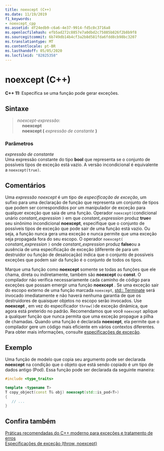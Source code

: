 ```yaml
---
title: noexcept (C++)
ms.date: 11/19/2019
f1_keywords:
- noexcept_cpp
ms.assetid: df24edb9-c6a6-4e37-9914-fd5c0c3716a8
ms.openlocfilehash: efb5ad272c8857e7a0dbd2c75885b826f2b8b9f8
ms.sourcegitcommit: 6b749db14b4cf3a2b8d581fda6fdd8cb98bc3207
ms.translationtype: MT
ms.contentlocale: pt-BR
ms.lasthandoff: 05/05/2020
ms.locfileid: "82825358"
---
```

# <a name="noexcept-c"></a>noexcept (C++)

**C++ 11:** Especifica se uma função pode gerar exceções.

## <a name="syntax"></a>Sintaxe

> *noexcept-expressão*: \
> &nbsp;&nbsp;&nbsp;&nbsp;**noexcept**\
> &nbsp;&nbsp;&nbsp;&nbsp;**noexcept (** *expressão de constante* **)**

### <a name="parameters"></a>Parâmetros

*expressão de constante*<br/>
Uma expressão constante do tipo **bool** que representa se o conjunto de possíveis tipos de exceção está vazio. A versão incondicional é equivalente a `noexcept(true)`.

## <a name="remarks"></a>Comentários

Uma *expressão noexcept* é um tipo de *especificação de exceção*, um sufixo para uma declaração de função que representa um conjunto de tipos que podem ser correspondidos por um manipulador de exceção para qualquer exceção que saia de uma função. Operador `noexcept(`condicional unário *constant_expression* `)` em que *constant_expression* produz **true**e seu sinônimo incondicional **noexcept**, especifique que o conjunto de possíveis tipos de exceção que pode sair de uma função está vazio. Ou seja, a função nunca gera uma exceção e nunca permite que uma exceção seja propagada fora do seu escopo. O operador `noexcept(` *constant_expression* `)` onde *constant_expression* produz **false**ou a ausência de uma especificação de exceção (diferente de para um destruidor ou função de desalocação) indica que o conjunto de possíveis exceções que podem sair da função é o conjunto de todos os tipos.

Marque uma função como **noexcept** somente se todas as funções que ele chama, direta ou indiretamente, também são **noexcept** ou **const**. O compilador não verifica necessariamente cada caminho de código para exceções que possam emergir uma função **noexcept** . Se uma exceção sair do escopo externo de uma função marcada `noexcept`, [std:: Terminate](../standard-library/exception-functions.md#terminate) será invocado imediatamente e não haverá nenhuma garantia de que os destruidores de quaisquer objetos no escopo serão invocados. Use **noexcept** , em vez do especificador `throw()`de exceção dinâmica, que agora está preterido no padrão. Recomendamos que você `noexcept` aplique a qualquer função que nunca permita que uma exceção propague a pilha de chamadas. Quando uma função é declarada **noexcept**, ela permite que o compilador gere um código mais eficiente em vários contextos diferentes. Para obter mais informações, consulte [especificações de exceção](exception-specifications-throw-cpp.md).

## <a name="example"></a>Exemplo

Uma função de modelo que copia seu argumento pode ser declarada **noexcept** na condição que o objeto que está sendo copiado é um tipo de dados antigo (Pod). Essa função pode ser declarada da seguinte maneira:

```cpp
#include <type_traits>

template <typename T>
T copy_object(const T& obj) noexcept(std::is_pod<T>)
{
   // ...
}
```

## <a name="see-also"></a>Confira também

[Práticas recomendadas do C++ moderno para exceções e tratamento de erros](errors-and-exception-handling-modern-cpp.md)<br/>
[Especificações de exceção (throw, noexcept)](exception-specifications-throw-cpp.md)
